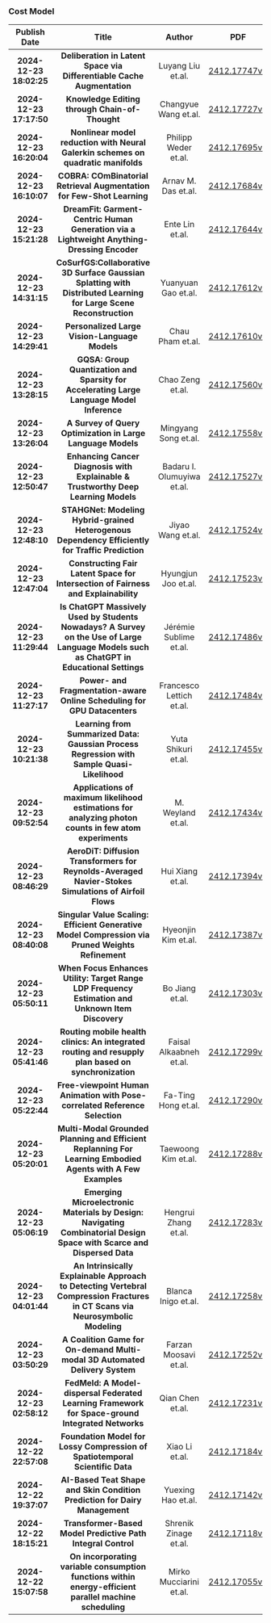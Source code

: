 
### Cost Model
|Publish Date|Title|Author|PDF|Code|
| :---: | :---: | :---: | :---: | :---: |
|**2024-12-23 18:02:25**|**Deliberation in Latent Space via Differentiable Cache Augmentation**|Luyang Liu et.al.|[2412.17747v1](http://arxiv.org/abs/2412.17747v1)|null|
|**2024-12-23 17:17:50**|**Knowledge Editing through Chain-of-Thought**|Changyue Wang et.al.|[2412.17727v1](http://arxiv.org/abs/2412.17727v1)|[link](https://github.com/bebr2/editcot)|
|**2024-12-23 16:20:04**|**Nonlinear model reduction with Neural Galerkin schemes on quadratic   manifolds**|Philipp Weder et.al.|[2412.17695v1](http://arxiv.org/abs/2412.17695v1)|null|
|**2024-12-23 16:10:07**|**COBRA: COmBinatorial Retrieval Augmentation for Few-Shot Learning**|Arnav M. Das et.al.|[2412.17684v1](http://arxiv.org/abs/2412.17684v1)|null|
|**2024-12-23 15:21:28**|**DreamFit: Garment-Centric Human Generation via a Lightweight   Anything-Dressing Encoder**|Ente Lin et.al.|[2412.17644v1](http://arxiv.org/abs/2412.17644v1)|null|
|**2024-12-23 14:31:15**|**CoSurfGS:Collaborative 3D Surface Gaussian Splatting with Distributed   Learning for Large Scene Reconstruction**|Yuanyuan Gao et.al.|[2412.17612v1](http://arxiv.org/abs/2412.17612v1)|null|
|**2024-12-23 14:29:41**|**Personalized Large Vision-Language Models**|Chau Pham et.al.|[2412.17610v1](http://arxiv.org/abs/2412.17610v1)|null|
|**2024-12-23 13:28:15**|**GQSA: Group Quantization and Sparsity for Accelerating Large Language   Model Inference**|Chao Zeng et.al.|[2412.17560v1](http://arxiv.org/abs/2412.17560v1)|null|
|**2024-12-23 13:26:04**|**A Survey of Query Optimization in Large Language Models**|Mingyang Song et.al.|[2412.17558v1](http://arxiv.org/abs/2412.17558v1)|null|
|**2024-12-23 12:50:47**|**Enhancing Cancer Diagnosis with Explainable & Trustworthy Deep Learning   Models**|Badaru I. Olumuyiwa et.al.|[2412.17527v1](http://arxiv.org/abs/2412.17527v1)|null|
|**2024-12-23 12:48:10**|**STAHGNet: Modeling Hybrid-grained Heterogenous Dependency Efficiently   for Traffic Prediction**|Jiyao Wang et.al.|[2412.17524v1](http://arxiv.org/abs/2412.17524v1)|null|
|**2024-12-23 12:47:04**|**Constructing Fair Latent Space for Intersection of Fairness and   Explainability**|Hyungjun Joo et.al.|[2412.17523v1](http://arxiv.org/abs/2412.17523v1)|null|
|**2024-12-23 11:29:44**|**Is ChatGPT Massively Used by Students Nowadays? A Survey on the Use of   Large Language Models such as ChatGPT in Educational Settings**|Jérémie Sublime et.al.|[2412.17486v1](http://arxiv.org/abs/2412.17486v1)|null|
|**2024-12-23 11:27:17**|**Power- and Fragmentation-aware Online Scheduling for GPU Datacenters**|Francesco Lettich et.al.|[2412.17484v1](http://arxiv.org/abs/2412.17484v1)|[link](https://github.com/fr4nz83/pwr-plugin-kubernetes)|
|**2024-12-23 10:21:38**|**Learning from Summarized Data: Gaussian Process Regression with Sample   Quasi-Likelihood**|Yuta Shikuri et.al.|[2412.17455v1](http://arxiv.org/abs/2412.17455v1)|null|
|**2024-12-23 09:52:54**|**Applications of maximum likelihood estimations for analyzing photon   counts in few atom experiments**|M. Weyland et.al.|[2412.17434v1](http://arxiv.org/abs/2412.17434v1)|null|
|**2024-12-23 08:46:29**|**AeroDiT: Diffusion Transformers for Reynolds-Averaged Navier-Stokes   Simulations of Airfoil Flows**|Hui Xiang et.al.|[2412.17394v1](http://arxiv.org/abs/2412.17394v1)|null|
|**2024-12-23 08:40:08**|**Singular Value Scaling: Efficient Generative Model Compression via   Pruned Weights Refinement**|Hyeonjin Kim et.al.|[2412.17387v1](http://arxiv.org/abs/2412.17387v1)|[link](https://github.com/LAIT-CVLab/Singular_Value_Scaling)|
|**2024-12-23 05:50:11**|**When Focus Enhances Utility: Target Range LDP Frequency Estimation and   Unknown Item Discovery**|Bo Jiang et.al.|[2412.17303v1](http://arxiv.org/abs/2412.17303v1)|null|
|**2024-12-23 05:41:46**|**Routing mobile health clinics: An integrated routing and resupply plan   based on synchronization**|Faisal Alkaabneh et.al.|[2412.17299v1](http://arxiv.org/abs/2412.17299v1)|null|
|**2024-12-23 05:22:44**|**Free-viewpoint Human Animation with Pose-correlated Reference Selection**|Fa-Ting Hong et.al.|[2412.17290v1](http://arxiv.org/abs/2412.17290v1)|null|
|**2024-12-23 05:20:01**|**Multi-Modal Grounded Planning and Efficient Replanning For Learning   Embodied Agents with A Few Examples**|Taewoong Kim et.al.|[2412.17288v1](http://arxiv.org/abs/2412.17288v1)|[link](https://github.com/snumprlab/flare)|
|**2024-12-23 05:06:19**|**Emerging Microelectronic Materials by Design: Navigating Combinatorial   Design Space with Scarce and Dispersed Data**|Hengrui Zhang et.al.|[2412.17283v1](http://arxiv.org/abs/2412.17283v1)|null|
|**2024-12-23 04:01:44**|**An Intrinsically Explainable Approach to Detecting Vertebral Compression   Fractures in CT Scans via Neurosymbolic Modeling**|Blanca Inigo et.al.|[2412.17258v1](http://arxiv.org/abs/2412.17258v1)|null|
|**2024-12-23 03:50:29**|**A Coalition Game for On-demand Multi-modal 3D Automated Delivery System**|Farzan Moosavi et.al.|[2412.17252v1](http://arxiv.org/abs/2412.17252v1)|null|
|**2024-12-23 02:58:12**|**FedMeld: A Model-dispersal Federated Learning Framework for Space-ground   Integrated Networks**|Qian Chen et.al.|[2412.17231v1](http://arxiv.org/abs/2412.17231v1)|null|
|**2024-12-22 22:57:08**|**Foundation Model for Lossy Compression of Spatiotemporal Scientific Data**|Xiao Li et.al.|[2412.17184v1](http://arxiv.org/abs/2412.17184v1)|null|
|**2024-12-22 19:37:07**|**AI-Based Teat Shape and Skin Condition Prediction for Dairy Management**|Yuexing Hao et.al.|[2412.17142v1](http://arxiv.org/abs/2412.17142v1)|null|
|**2024-12-22 18:15:21**|**Transformer-Based Model Predictive Path Integral Control**|Shrenik Zinage et.al.|[2412.17118v1](http://arxiv.org/abs/2412.17118v1)|null|
|**2024-12-22 15:07:58**|**On incorporating variable consumption functions within energy-efficient   parallel machine scheduling**|Mirko Mucciarini et.al.|[2412.17055v1](http://arxiv.org/abs/2412.17055v1)|null|
